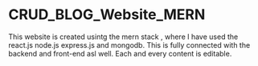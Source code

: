 # CRUD_BLOG_Website_MERN
This website is created  usintg the mern stack , where I have used the react.js node.js express.js and mongodb. This is fully connected with the backend and front-end asl well. Each and every content is editable. 
